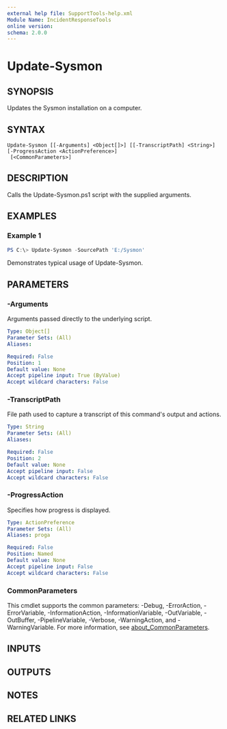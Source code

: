 ```yaml
---
external help file: SupportTools-help.xml
Module Name: IncidentResponseTools
online version:
schema: 2.0.0
---
```


# Update-Sysmon

## SYNOPSIS
Updates the Sysmon installation on a computer.

## SYNTAX

```
Update-Sysmon [[-Arguments] <Object[]>] [[-TranscriptPath] <String>] [-ProgressAction <ActionPreference>]
 [<CommonParameters>]
```

## DESCRIPTION
Calls the Update-Sysmon.ps1 script with the supplied arguments.

## EXAMPLES

### Example 1
```powershell
PS C:\> Update-Sysmon -SourcePath 'E:/Sysmon'
```

Demonstrates typical usage of Update-Sysmon.

## PARAMETERS

### -Arguments
Arguments passed directly to the underlying script.

```yaml
Type: Object[]
Parameter Sets: (All)
Aliases:

Required: False
Position: 1
Default value: None
Accept pipeline input: True (ByValue)
Accept wildcard characters: False
```

### -TranscriptPath
File path used to capture a transcript of this command's output and actions.

```yaml
Type: String
Parameter Sets: (All)
Aliases:

Required: False
Position: 2
Default value: None
Accept pipeline input: False
Accept wildcard characters: False
```

### -ProgressAction
Specifies how progress is displayed.

```yaml
Type: ActionPreference
Parameter Sets: (All)
Aliases: proga

Required: False
Position: Named
Default value: None
Accept pipeline input: False
Accept wildcard characters: False
```

### CommonParameters
This cmdlet supports the common parameters: -Debug, -ErrorAction, -ErrorVariable, -InformationAction, -InformationVariable, -OutVariable, -OutBuffer, -PipelineVariable, -Verbose, -WarningAction, and -WarningVariable. For more information, see [about_CommonParameters](http://go.microsoft.com/fwlink/?LinkID=113216).

## INPUTS

## OUTPUTS

## NOTES

## RELATED LINKS
